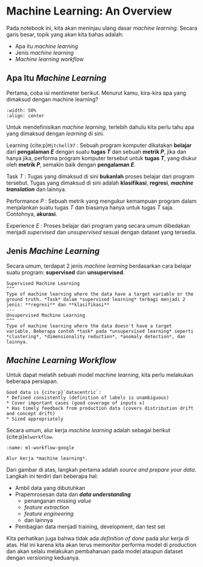 # Machine Learning: An Overview

Pada notebook ini, kita akan meninjau ulang dasar *machine learning*. Secara garis besar, topik yang akan kita bahas adalah:
* Apa itu *machine learning*
* Jenis *machine learning*
* *Machine learning workflow*


## Apa Itu *Machine Learning*

Pertama, coba isi mentimeter berikut. Menurut kamu, kira-kira apa yang dimaksud dengan machine learning?

```{image} assets/images/menti-ml.png
:width: 50%
:align: center
```

Untuk mendefinisikan *machine learning*, terlebih dahulu kita perlu tahu apa yang dimaksud dengan *learning* di sini.

Learning {cite:p}`Mitchell97`
: Sebuah program komputer dikatakan **belajar** dari **pengalaman _E_** dengan suatu **tugas _T_** dan sebuah **metrik _P_**, jika dan hanya jika, performa program komputer tersebut untuk **tugas _T_**, yang diukur oleh **metrik _P_**, semakin baik dengan **pengalaman _E_**.

Task *T*
: Tugas yang dimaksud di sini **bukanlah** proses belajar dari program tersebut. Tugas yang dimaksud di sini adalah **klasifikasi**, **regresi**, **_machine translation_** dan lainnya.

Performance *P*
: Sebuah metrik yang mengukur kemampuan program dalam menjalankan suatu tugas *T* dan biasanya hanya untuk tugas *T* saja. Contohnya, **akurasi**.

Experience *E*
: Proses belajar dari program yang secara umum dibedakan menjadi *supervised* dan *unsupervised* sesuai dengan dataset yang tersedia.


## Jenis *Machine Learning*

Secara umum, terdapat 2 jenis *machine learning* berdasarkan cara belajar suatu program: **supervised** dan **unsupervised**.

```{panels}
Supervised Machine Learning
^^^
Type of machine learning where the data have a target variable or the ground truth. *Task* dalam *supervised learning* terbagi menjadi 2 jenis: **regresi** dan **klasifikasi**
---
Unsupervised Machine Learning
^^^
Type of machine learning where the data doesn't have a target variable. Beberapa contoh *task* pada *unsupervised learning* seperti *clustering*, *dimensionality reduction*, *anomaly detection*, dan lainnya.
```


## *Machine Learning Workflow*

Untuk dapat melatih sebuah model *machine learning*, kita perlu melakukan beberapa persiapan.

```{epigraph}
Good data is {cite:p}`datacentric`:
* Defined consistently (definition of labels is unambiguous)
* Cover important cases (good coverage of inputs x)
* Has timely feedback from production data (covers distribution drift and concept drift)
* Sized appropriately
```

Secara umum, alur kerja *machine learning* adalah sebagai berikut {cite:p}`mlworkflow`.

<!-- ![](./assets/images/ml-workflow-google.png) -->

```{figure} ./assets/images/ml-workflow-google.png
:name: ml-workflow-google

Alur kerja *machine learning*.
```

Dari gambar di atas, langkah pertama adalah *source and prepare your data*. Langkah ini terdiri dari beberapa hal:
* Ambil data yang dibutuhkan
* Prapemrosesan data dan **_data understanding_**
    * penanganan *missing value*
    * _feature extraction_
    * _feature engineering_
    * dan lainnya
* Pembagian data menjadi training, development, dan test set

Kita perhatikan juga bahwa tidak ada *definition of done* pada alur kerja di atas. Hal ini karena kita akan terus memonitor performa model di production dan akan selalu melakukan pembaharuan pada model ataupun dataset dengan *versioning* keduanya.